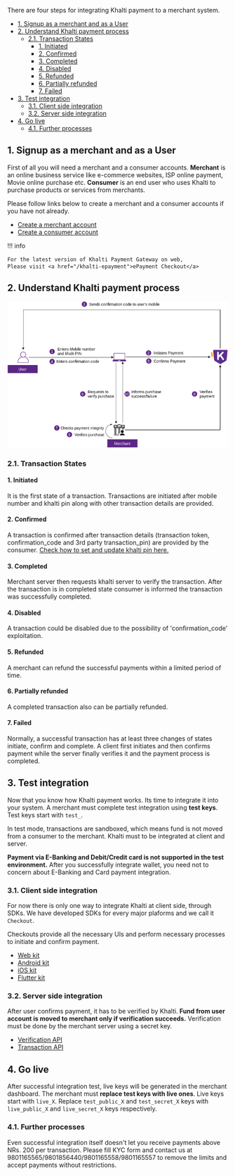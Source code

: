 There are four steps for integrating Khalti payment to a merchant system.



- [1. Signup as a merchant and  as a User](#1-signup-as-a-merchant-and--as-a-user)
- [2. Understand Khalti payment process](#2-understand-khalti-payment-process)
	- [2.1. Transaction States](#21-transaction-states)
		- [1. Initiated](#1-initiated)
		- [2. Confirmed](#2-confirmed)
		- [3. Completed](#3-completed)
		- [4. Disabled](#4-disabled)
		- [5. Refunded](#5-refunded)
		- [6. Partially refunded](#6-partially-refunded)
		- [7. Failed](#7-failed)
- [3. Test integration](#3-test-integration)
	- [3.1. Client side integration](#31-client-side-integration)
	- [3.2. Server side integration](#32-server-side-integration)
- [4. Go live](#4-go-live)
	- [4.1. Further processes](#41-further-processes)

## 1. Signup as a merchant and  as a User
First of all you will need a merchant and a consumer accounts.
**Merchant** is an online business service like e-commerce websites, ISP online payment, Movie online purchase etc.
**Consumer** is an end user who uses Khalti to purchase products or services from merchants.

Please follow links below to create a merchant and a consumer accounts if you have not already.

- [Create a merchant account](https://khalti.com/join/merchant/)
- [Create a consumer account](https://khalti.com/join/)

!!! info 

    For the latest version of Khalti Payment Gateway on web,
    Please visit <a href="/khalti-epayment">ePayment Checkout</a>

## 2. Understand Khalti payment process

![Khalti payment overview](./img/khalti-payment-new-overview.png)

### 2.1. Transaction States
#### 1. Initiated

It is the first state of a transaction. Transactions are initiated after mobile number and khalti pin along with other transaction details are provided.

#### 2. Confirmed

A transaction is confirmed after transaction details (transaction token, confirmation_code and  3rd party transaction_pin) are provided by the consumer.
[Check how to set and update khalti pin here.](https://www.youtube.com/watch?v=KeX7j_hp_sk)

#### 3. Completed

Merchant server then requests khalti server to verify the transaction. After the transaction is in completed state consumer is informed the transaction was successfully completed.

#### 4. Disabled

A transaction could be disabled due to the possibility of 'confirmation_code' exploitation.

#### 5. Refunded

A merchant can refund the successful payments within a limited period of time.

#### 6. Partially refunded

A completed transaction also can be partially refunded.

#### 7. Failed

Normally, a successful transaction has at least three changes of states initiate, confirm and complete. A client first initiates and then confirms payment while the server finally verifies it and the payment process is completed.

## 3. Test integration
Now that you know how Khalti payment works. Its time to integrate it into your system.
A merchant must complete test integration using **test keys**. Test keys start with `test_`.

In test mode, transactions are sandboxed, which means fund is not moved from a consumer to the merchant.
Khalti must to be integrated at client and server.


**Payment via E-Banking and Debit/Credit card is not supported in the test environment.** After you successfully integrate wallet, you need not to concern about E-Banking and Card payment integration.

### 3.1. Client side integration
For now there is only one way to integrate Khalti at client side, through SDKs.
We have developed SDKs for every major plaforms and we call it `Checkout`.

Checkouts provide all the necessary UIs and perform necessary processes to initiate and confirm payment.

- [Web kit](./checkout/web.md)
- [Android kit](./checkout/android.md)
- [iOS kit](./checkout/ios.md)
- [Flutter kit](./checkout/flutter/khalti-flutter.md)

### 3.2. Server side integration
After user confirms payment, it has to be verified by Khalti.
**Fund from user account is moved to merchant only if verification succeeds.**
Verification must be done by the merchant server using a secret key.

- [Verification API](./api/verification.md)
- [Transaction API](./api/transaction.md)


## 4. Go live
After successful integration test, live keys will be generated in the merchant dashboard. The merchant must **replace test keys with live ones**.
Live keys start with `live_X`. Replace `test_public_X` and `test_secret_X` keys with `live_public_X` and `live_secret_X` keys respectively.

### 4.1. Further processes
Even successful integration itself doesn't let you receive payments above NRs. 200 per transaction. Please fill KYC form and contact us at 9801165565/9801856440/9801165558/9801165557 to remove the limits and accept payments without restrictions.
